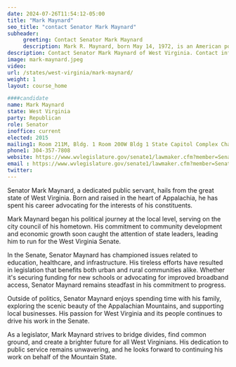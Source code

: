 ```yaml
---
date: 2024-07-26T11:54:12-05:00
title: "Mark Maynard"
seo_title: "contact Senator Mark Maynard"
subheader:
     greeting: Contact Senator Mark Maynard
     description: Mark R. Maynard, born May 14, 1972, is an American politician affiliated with the Republican Party. He serves as a member of the West Virginia State Senate, representing District 6, and has been in office since January 11, 2015.
description: Contact Senator Mark Maynard of West Virginia. Contact information for Mark Maynard includes email address, phone number, and mailing address.
image: mark-maynard.jpeg
video:
url: /states/west-virginia/mark-maynard/
weight: 1
layout: course_home

####candidate
name: Mark Maynard
state: West Virginia
party: Republican
role: Senator
inoffice: current
elected: 2015
mailing1: Room 211M, Bldg. 1 Room 200W Bldg 1 State Capitol Complex Charleston, WV 25305
phone1: 304-357-7808
website: https://www.wvlegislature.gov/senate1/lawmaker.cfm?member=Senator%20Maynard/
email : https://www.wvlegislature.gov/senate1/lawmaker.cfm?member=Senator%20Maynard/
twitter:
---
```

Senator Mark Maynard, a dedicated public servant, hails from the great state of West Virginia. Born and raised in the heart of Appalachia, he has spent his career advocating for the interests of his constituents.

Mark Maynard began his political journey at the local level, serving on the city council of his hometown. His commitment to community development and economic growth soon caught the attention of state leaders, leading him to run for the West Virginia Senate.

In the Senate, Senator Maynard has championed issues related to education, healthcare, and infrastructure. His tireless efforts have resulted in legislation that benefits both urban and rural communities alike. Whether it's securing funding for new schools or advocating for improved broadband access, Senator Maynard remains steadfast in his commitment to progress.

Outside of politics, Senator Maynard enjoys spending time with his family, exploring the scenic beauty of the Appalachian Mountains, and supporting local businesses. His passion for West Virginia and its people continues to drive his work in the Senate.

As a legislator, Mark Maynard strives to bridge divides, find common ground, and create a brighter future for all West Virginians. His dedication to public service remains unwavering, and he looks forward to continuing his work on behalf of the Mountain State.
